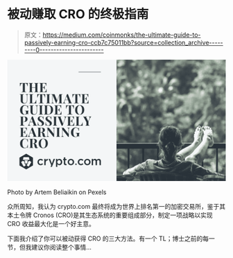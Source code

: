 # 被动赚取 CRO 的终极指南

> 原文：<https://medium.com/coinmonks/the-ultimate-guide-to-passively-earning-cro-ccb7c75011bb?source=collection_archive---------0----------------------->

![](img/a091f2e54f02901d53d9d21e457260a1.png)

Photo by Artem Beliaikin on Pexels

众所周知，我认为 crypto.com 最终将成为世界上排名第一的加密交易所，鉴于其本土令牌 Cronos (CRO)是其生态系统的重要组成部分，制定一项战略以实现 CRO 收益最大化是一个好主意。

下面我介绍了你可以被动获得 CRO 的三大方法。有一个 TL；博士之前的每一节，但我建议你阅读整个事情…